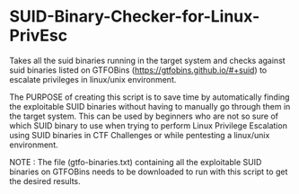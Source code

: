 # SUID-Binary-Checker-for-Linux-PrivEsc

Takes all the suid binaries running in the target system and checks against suid binaries listed on GTFOBins (https://gtfobins.github.io/#+suid) to escalate privileges in linux/unix environment.

The PURPOSE of creating this script is to save time by automatically finding the exploitable SUID binaries without having to manually go through them in the target system. This can be used by beginners who are not so sure of which SUID binary to use when trying to perform Linux Privilege Escalation using SUID binaries in CTF Challenges or while pentesting a linux/unix environment.

NOTE : The file (gtfo-binaries.txt) containing all the exploitable SUID binaries on GTFOBins needs to be downloaded to run with this script to get the desired results.
